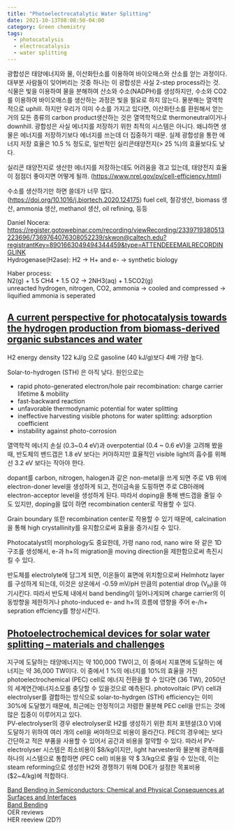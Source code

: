 ```yaml
---
title: "Photoelectrocatalytic Water Splitting"
date: 2021-10-13T08:08:50-04:00
category: Green chemistry
tags:
  - photocatalysis
  - electrocatalysis
  - water splitting
---
```


광합성은 태양에너지와 물, 이산화탄소를 이용하여 바이오매스와 산소를 얻는 과정이다. 대부분 사람들이 잊어버리는 것중 하나는 이 광합성은 사실 2-step process라는 것. 식물은 빛을 이용하여 물을 분해하여 산소와 수소(NADPH)를 생성하지만, 수소와 CO2를 이용하여 바이오매스를 생산하는 과정은 빛을 필요로 하지 않는다.
물분해는 열역학적으로 uphill. 하지만 우리가 이미 수소를 가지고 있다면, 이산화탄소를 환원해서 얻는 거의 모든 종류의 carbon product생산하는 것은 열역학적으로 thermoneutral이거나 downhill.
광합성은 사실 에너지를 저장하기 위한 최적의 시스템은 아니다. 왜냐하면 생물은 에너지를 저장하기보다 에너지를 쓰는데 더 집중하기 때문. 실제 광합성을 통한 에너지 저장 효율은 10.5 % 정도로, 일반적인 실리콘태양전지(> 25 %)의 효율보다도  낮다.

실리콘 태양전지로 생산한 에너지를 저장하는데도 어려움을 겪고 있는데, 태양전지 효율이 점점더 좋아지면 어떻게 될까.
(https://www.nrel.gov/pv/cell-efficiency.html)

수소를 생산하기만 하면 쓸데가 너무 많다. (https://doi.org/10.1016/j.biortech.2020.124175)
fuel cell, 철강생산, biomass 생산, ammonia 생산, methanol 생산, oil refining, 등등

Daniel Nocera: https://register.gotowebinar.com/recording/viewRecording/2339719380513223696/7369764076308052239/skwon@caltech.edu?registrantKey=8901663049494344459&type=ATTENDEEEMAILRECORDINGLINK  
Hydrogenase(H2ase): H2 -> H+ and e- -> synthetic biology

Haber process:  
N2(g) + 1.5 CH4 + 1.5 O2 -> 2NH3(aq) + 1.5CO2(g)  
unreacted hydrogen, nitrogen, CO2, ammonia -> cooled and compressed -> liquified ammonia is seperated  


## [A current perspective for photocatalysis towards the hydrogen production from biomass-derived organic substances and water](https://doi.org/10.1016/j.ijhydene.2019.08.121)  
H2 energy density 122 kJ/g 으로 gasoline (40 kJ/g)보다 4배 가량 높다.  

Solar-to-hydrogen (STH) 은 아직 낮다. 원인으로는
* rapid photo-generated electron/hole pair recombination: charge carrier lifetime & mobility
* fast-backward reaction
* unfavorable thermodynamic potential for water splitting
* ineffective harvesting visible photons for water splitting: adsorption coefficient
* instability against photo-corrosion

열역학적 에너지 손실 (0.3~0.4 eV)과 overpotential (0.4 ~ 0.6 eV)을 고려해 봤을 때, 반도체의 밴드갭은 1.8 eV 보다는 커야하지만 효율적인 visible light의 흡수를 위해선 3.2 eV 보다는 작아야 한다.  

dopant를 carbon, nitrogen, halogen과 같은 non-metal을 쓰게 되면 주로 VB 위에 electron-doner level을 생성하게 되고, 전이금속을 도핑하면 주로 CB아래에 electron-acceptor level을 생성하게 된다.
따라서 doping을 통해 밴드갭을 줄일 수도 있지만, doping을 많이 하면 recombination center로 작용할 수 있다. 

Grain boundary 또한 recombination center로 작용할 수 있기 때문에, calcination을 통해 high crystallinity를 유지함으로써 효율을 증가시킬 수 있다.  

Photocatalyst의 morphology도 중요한데, 가령 nano rod, nano wire 와 같은 1D 구조를 생성해서, e-과 h+의 migration을 moving direction을 제한함으로써 촉진시킬 수 있다.  

반도체를 electrolyte에 담그게 되면, 이온들이 표면에 위치함으로써 Helmhotz layer를 구성하게 되는데, 이것은 상온에서 -0.59 mV/pH 만큼의 potential drop (V<sub>H</sub>)을 야기시킨다. 따라서 반도체 내에서 band bending이 일어나게되며 charge carrier의 이동방향을 제한하거나 photo-induced e- and h+의 흐름에 영향을 주어 e-/h+ sepration effciency를 향상시킨다.


## [Photoelectrochemical devices for solar water splitting – materials and challenges](https://doi.org/10.1039/C6CS00306K)  

지구에 도달하는 태양에너지는 약 100,000 TW이고, 이 중에서 지표면에 도달하는 에너지는 약 36,000 TW이다. 이 중에서 1 %의 에너지를 10%의 효율을 가진 photoelectrochemical (PEC) cell로 에너지 전환을 할 수 있다면 (36 TW), 2050년의 세계연간에너지소모를 충당할 수 있을것으로 예측된다. photovoltaic (PV) cell과 electrolyser를 결합하는 방식으로 solar-to-hydrgen (STH) efficiency는 이미 30%에 도달했기 때문에, 최근에는 안정적이고 저렴한 물분해 PEC cell을 만드는 것에 많은 집중이 이루어지고 있다.  
PV-electrolyser의 경우 electrolyser로 H2를 생성하기 위한 최저 포텐셜(3.0 V)에 도달하기 위하여 여러 개의 cell을 써야하므로 비용이 올라간다. PEC의 경우에는 보다 간단하고 적은 부품을 사용할 수 있어서 공간과 비용을 절약할 수 있다. 따라서 PV-electrolyser 시스템은 최소비용이 $8/kg이지만, light harvester와 물분해 광촉매를 하나의 시스템으로 통합하면 (PEC cell) 비용을 약 $ 3/kg으로 줄일 수 있는데, 이는 steam reforming으로 생성한 H2와 경쟁하기 위해 DOE가 설정한 목표비용($2~4/kg)에 적합하다.  









[Band Bending in Semiconductors: Chemical and Physical Consequences at Surfaces and Interfaces](https://pubs.acs.org/doi/pdf/10.1021/cr3000626)  
[Band Bending](http://tuttle.merc.iastate.edu/ee436/topics/fet/band_bending.pdf)  
OER reviews  
HER reeview (2D?)  

